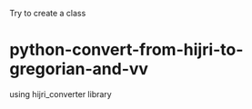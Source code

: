 
Try to create a class

# python-convert-from-hijri-to-gregorian-and-vv
using hijri_converter library
